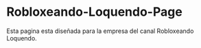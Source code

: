 # Robloxeando-Loquendo-Page
Esta pagina esta diseñada para la empresa del canal Robloxeando Loquendo.
